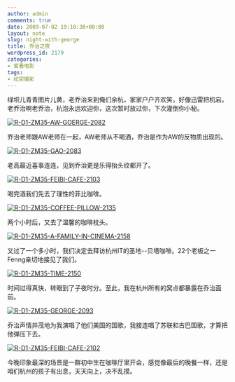 ```yaml
---
author: admin
comments: true
date: 2009-07-02 19:10:38+00:00
layout: note
slug: night-with-george
title: 乔治之夜
wordpress_id: 2179
categories:
- 爱看电影
tags:
- 纪实摄影
---
```


绿坝儿青青图片儿黄，老乔治来到俺们余杭，家家户户齐欢笑，好像迅雷把机宕。老乔治啊老乔治，杭泡永远欢迎你，这次暂时放过你，下次灌倒你小秘。

[![R-D1-ZM35-AW-GOERGE-2082](http://farm3.static.flickr.com/2673/3681632953_dbc9671612.jpg)](http://www.flickr.com/photos/lookoo/3681632953/)

乔治老师跟AW老师在一起，AW老师从不喝酒，乔治是作为AW的反物质出现的。

[![R-D1-ZM35-GAO-2083](http://farm3.static.flickr.com/2466/3682453938_e1720ba622.jpg)](http://www.flickr.com/photos/lookoo/3682453938/)

老高最近喜事连连，见到乔治更是乐得抬头纹都开了。

[![R-D1-ZM35-FEIBI-CAFE-2103](http://farm3.static.flickr.com/2651/3681642013_f1436fdccf.jpg)](http://www.flickr.com/photos/lookoo/3681642013/)

喝完酒我们先去了理性的菲比咖啡。

[![R-D1-ZM35-COFFEE-PILLOW-2135](http://farm4.static.flickr.com/3599/3682444136_fae6b5bb16.jpg)](http://www.flickr.com/photos/lookoo/3682444136/)

两个小时后，又去了温馨的咖啡枕头。

[![R-D1-ZM35-A-FAMILY-IN-CINEMA-2158](http://farm3.static.flickr.com/2562/3682447436_37d5111481.jpg)](http://www.flickr.com/photos/lookoo/3682447436/)

又过了一个多小时，我们决定去拜访杭州IT的圣地--贝塔咖啡。22个老板之一Fenng亲切地接见了我们。

[![R-D1-ZM35-TIME-2150](http://farm3.static.flickr.com/2644/3681635141_464d7e7a8a.jpg)](http://www.flickr.com/photos/lookoo/3681635141/)

时间过得真快，转眼到了子夜时分。至此，我在杭州所有的窝点都暴露在乔治面前。

[![R-D1-ZM35-GEORGE-2093](http://farm4.static.flickr.com/3597/3681639857_4295d68272.jpg)](http://www.flickr.com/photos/lookoo/3681639857/)

乔治声情并茂地为我演唱了他们美国的国歌，我接连唱了苏联和古巴国歌，才算把他弹压下去。

[![R-D1-ZM35-FEIBI-CAFE-2102](http://farm3.static.flickr.com/2594/3681628209_a0bc28cb6d.jpg)](http://www.flickr.com/photos/lookoo/3681628209/)

今晚印象最深的场景是一群初中生在咖啡厅里开会，感觉像最后的晚餐一样，还是咱们杭州的孩子有出息，天天向上，决不乱摸。


